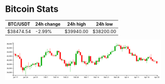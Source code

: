 # Bitcoin Stats

BTC/USDT|24h change|24h high|24h low|
|---|---|---|---|
|$38474.54|-2.99%|$39940.00|$38200.00|

<img src="./chart.svg">

